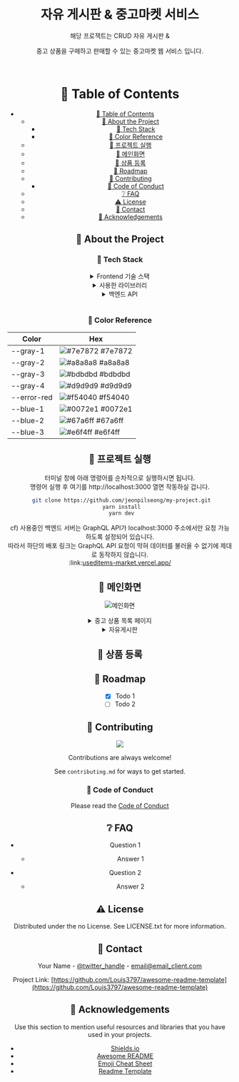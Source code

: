 <div align="center">
  <h1>자유 게시판 & 중고마켓 서비스</h1>
  
  <p>해당 프로잭트는 CRUD 자유 게시판 &</p>
	<p>중고 상품을 구매하고 판매할 수 있는 중고마켓 웹 서비스 입니다.</P>
  
<br />

<!-- Table of Contents -->

# :notebook_with_decorative_cover: Table of Contents

- [:notebook_with_decorative_cover: Table of Contents](#notebook_with_decorative_cover-table-of-contents)
  - [:star2: About the Project](#star2-about-the-project)
    - [:space_invader: Tech Stack](#space_invader-tech-stack)
    - [:art: Color Reference](#art-color-reference)
  - [:toolbox: 프로젝트 실행](#toolbox-프로젝트-실행)
  - [:eyes: 메인화면](#eyes-메인화면)
  - [:eyes: 상품 등록](#eyes-상품-등록)
  - [:compass: Roadmap](#compass-roadmap)
  - [:wave: Contributing](#wave-contributing)
    - [:scroll: Code of Conduct](#scroll-code-of-conduct)
  - [:grey_question: FAQ](#grey_question-faq)
  - [:warning: License](#warning-license)
  - [:handshake: Contact](#handshake-contact)
  - [:gem: Acknowledgements](#gem-acknowledgements)

<!-- About the Project -->

## :star2: About the Project

<!-- TechStack -->

### :space_invader: Tech Stack

<details>
  <summary>Frontend 기술 스택</summary>
  <ul>
    <a href="https://reactjs.org/" >React.js v17.0.2</a>
    </br><a href="https://nextjs.org/" >Next.js v12.1.0</a>
    </br><a href="https://www.typescriptlang.org/" >Typescript</a>
		</br><a href="https://emotion.sh/docs/introduction" >Emotion v11.11.0</a>
    </br><a href="https://ant.design//" >Ant Desin v5.6.0</a>
		</br><a href="https://graphql.org/" >QraphQL v16.6.0</a>
		</br><a href="https://recoiljs.org/ko/" >Recoil v0.7.7</a>
		</br><a href="https://vercel.com/" >Vercel</a>
  </ul>
</details>

<details>
  <summary>사용한 라이브러리</summary>
  <ul>
    <a href="https://www.npmjs.com/package/yup/" >yup : 유효성 검사</a>
    </br><a href="https://www.react-hook-form.com//" >react-hook-form : 비제어 컴포넌트 제어</a>
    </br><a href="https://www.apollographql.com/docs/react/" >apollo-client : GraphQL 세팅</a>
    </br><a href="https://www.npmjs.com/package/@graphql-codegen/core" >GraphQL-Codegen : API 응답 데이터 타입</a>
    </br><a href="https://www.npmjs.com/package/react-daum-postcode/" >react-daum-postcode : 다음 주소 검색</a>
		</br><a href="https://apis.map.kakao.com/web/guide/" >kakao-maps-api : 카카오맵</a>
    </br><a href="https://www.npmjs.com/package/react-player" >react-player : 비디오 플레이어</a>    
    </br><a href="https://eslint.org/" >eslint : 협업 시 코드 규칙 정하기</a>
    </br><a href="https://prettier.io/" >prettier : 코드 formatter</a>
		</br><a href="https://www.npmjs.com/package/react-infinite-scroller" >react-infinite-scroller : 무한스크롤</a>
		</br><a href="https://www.npmjs.com/package/apollo-upload-client" >apollo-upload-client : 이미지 업로드 url 불러오기</a>
		</br><a href="https://www.npmjs.com/package/react-quill" >react-quill : 웹 에디터</a>
		</br><a href="https://developers.portone.io/docs/ko/readme" >PortOne : 결제 연동 대행사</a>
  </ul>
</details>

<details>
	<summary>백엔드 API</summary>
	<ul>
		<a href="https://backendonline.codebootcamp.co.kr/graphql" >PlayGround : GraphQL API</a>
	</ul>
</details>
</br>

<!-- Color Reference -->

### :art: Color Reference

| Color       | Hex                                                              |
| ----------- | ---------------------------------------------------------------- |
| --gray-1    | ![#7e7872](https://via.placeholder.com/10/e6f4ff?text=+) #7e7872 |
| --gray-2    | ![#a8a8a8](https://via.placeholder.com/10/a8a8a8?text=+) #a8a8a8 |
| --gray-3    | ![#bdbdbd](https://via.placeholder.com/10/bdbdbd?text=+) #bdbdbd |
| --gray-4    | ![#d9d9d9](https://via.placeholder.com/10/d9d9d9?text=+) #d9d9d9 |
| --error-red | ![#f54040](https://via.placeholder.com/10/f54040?text=+) #f54040 |
| --blue-1    | ![#0072e1](https://via.placeholder.com/10/0072e1?text=+) #0072e1 |
| --blue-2    | ![#67a6ff](https://via.placeholder.com/10/67a6ff?text=+) #67a6ff |
| --blue-3    | ![#e6f4ff](https://via.placeholder.com/10/e6f4ff?text=+) #e6f4ff |

<!-- Getting Started -->

## :toolbox: 프로젝트 실행

터미널 창에 아래 명령어를 순차적으로 실행하시면 됩니다.
</br>명령어 실행 후 여기를 http://localhost:3000 열면 작동하실 겁니다.

```bash
 git clone https://github.com/jeonpilseong/my-project.git
 yarn install
 yarn dev
```

<p></p>cf) 사용중인 백엔드 서버는 GraphQL API가 localhost:3000 주소에서만 요청 가능하도록 설정되어 있습니다.
</br>따라서 하단의 배포 링크는 GraphQL API 요청이 막혀 데이터를 불러올 수 없기에 제대로 동작하지 않습니다.
</br>:link:<a href="https://useditems-market.vercel.app/">useditems-market.vercel.app/</a>

<!-- Usage -->

## :eyes: 메인화면

![메인화면](https://github.com/jeonpilseong/my-project/blob/main/public/readme/메인페이지.webp)

<details> 
  <summary>중고 상품 목록 페이지</summary>
  <ol>
    <li>무한스크롤을 이용해 상품 목록들을 보여줍니다.</li>
    <li>유저가 많이 찜한 상품 순서로 베스트 상품이 보여집니다.</li>
    <li>검색창에 상품 제목을 검색할 수 있습니다.</li>
    <li>상품 조회시 오른쪽 사이드에 최근에 본 상품이 담겨집니다.</li>
  </ol>
</details>

<details>
  <summary>자유게시판</summary>
  <ol>
    <li>페이지네이션을 이용해 자유 게시판 목록들을 보여줍니다.</li>
    <li>검색창에 게시글 제목과 날짜를 검색할 수 있습니다.</li>
  </ol>
</details>

## :eyes: 상품 등록

<!-- Roadmap -->

## :compass: Roadmap

- [x] Todo 1
- [ ] Todo 2

<!-- Contributing -->

## :wave: Contributing

<a href="https://github.com/Louis3797/awesome-readme-template/graphs/contributors">
  <img src="https://contrib.rocks/image?repo=Louis3797/awesome-readme-template" />
</a>

Contributions are always welcome!

See `contributing.md` for ways to get started.

<!-- Code of Conduct -->

### :scroll: Code of Conduct

Please read the [Code of Conduct](https://github.com/Louis3797/awesome-readme-template/blob/master/CODE_OF_CONDUCT.md)

<!-- FAQ -->

## :grey_question: FAQ

- Question 1

  - Answer 1

- Question 2

  - Answer 2

<!-- License -->

## :warning: License

Distributed under the no License. See LICENSE.txt for more information.

<!-- Contact -->

## :handshake: Contact

Your Name - [@twitter_handle](https://twitter.com/twitter_handle) - email@email_client.com

Project Link: [https://github.com/Louis3797/awesome-readme-template](https://github.com/Louis3797/awesome-readme-template)

<!-- Acknowledgments -->

## :gem: Acknowledgements

Use this section to mention useful resources and libraries that you have used in your projects.

- [Shields.io](https://shields.io/)
- [Awesome README](https://github.com/matiassingers/awesome-readme)
- [Emoji Cheat Sheet](https://github.com/ikatyang/emoji-cheat-sheet/blob/master/README.md#travel--places)
- [Readme Template](https://github.com/othneildrew/Best-README-Template)
